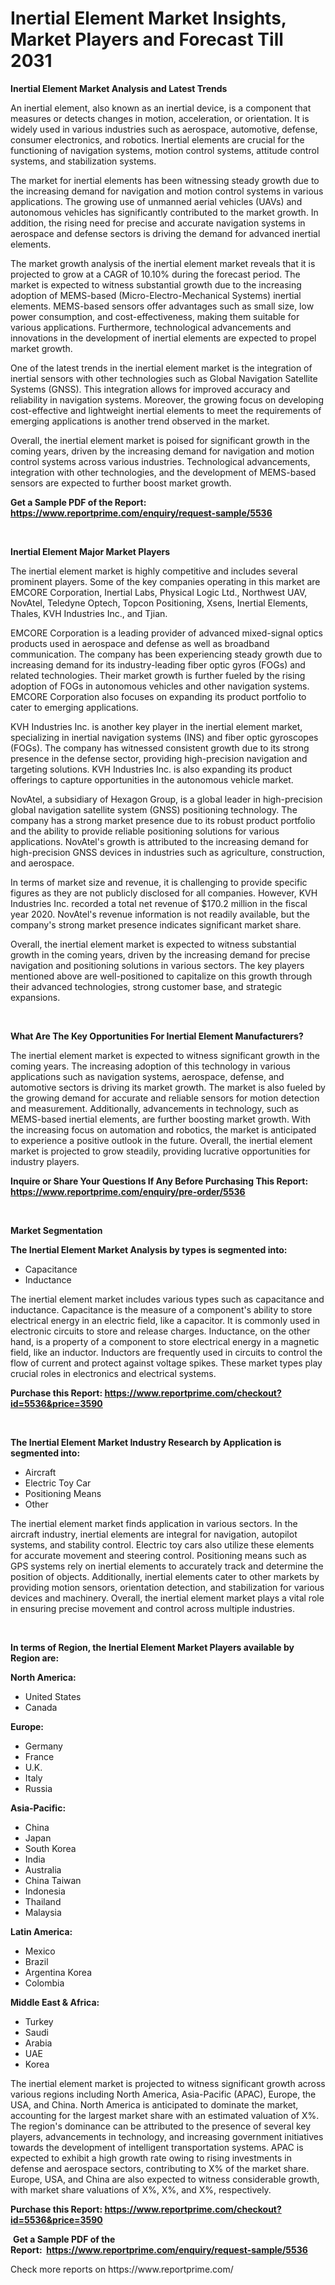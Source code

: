 <p><h1>Inertial Element Market Insights, Market Players and Forecast Till 2031</h1></p><p><strong>Inertial Element Market Analysis and Latest Trends</strong></p>
<p><p>An inertial element, also known as an inertial device, is a component that measures or detects changes in motion, acceleration, or orientation. It is widely used in various industries such as aerospace, automotive, defense, consumer electronics, and robotics. Inertial elements are crucial for the functioning of navigation systems, motion control systems, attitude control systems, and stabilization systems.</p><p>The market for inertial elements has been witnessing steady growth due to the increasing demand for navigation and motion control systems in various applications. The growing use of unmanned aerial vehicles (UAVs) and autonomous vehicles has significantly contributed to the market growth. In addition, the rising need for precise and accurate navigation systems in aerospace and defense sectors is driving the demand for advanced inertial elements.</p><p>The market growth analysis of the inertial element market reveals that it is projected to grow at a CAGR of 10.10% during the forecast period. The market is expected to witness substantial growth due to the increasing adoption of MEMS-based (Micro-Electro-Mechanical Systems) inertial elements. MEMS-based sensors offer advantages such as small size, low power consumption, and cost-effectiveness, making them suitable for various applications. Furthermore, technological advancements and innovations in the development of inertial elements are expected to propel market growth.</p><p>One of the latest trends in the inertial element market is the integration of inertial sensors with other technologies such as Global Navigation Satellite Systems (GNSS). This integration allows for improved accuracy and reliability in navigation systems. Moreover, the growing focus on developing cost-effective and lightweight inertial elements to meet the requirements of emerging applications is another trend observed in the market.</p><p>Overall, the inertial element market is poised for significant growth in the coming years, driven by the increasing demand for navigation and motion control systems across various industries. Technological advancements, integration with other technologies, and the development of MEMS-based sensors are expected to further boost market growth.</p></p>
<p><strong>Get a Sample PDF of the Report:&nbsp; <a href="https://www.reportprime.com/enquiry/request-sample/5536">https://www.reportprime.com/enquiry/request-sample/5536</a></strong></p>
<p>&nbsp;</p>
<p><strong>Inertial Element Major Market Players</strong></p>
<p><p>The inertial element market is highly competitive and includes several prominent players. Some of the key companies operating in this market are EMCORE Corporation, Inertial Labs, Physical Logic Ltd., Northwest UAV, NovAtel, Teledyne Optech, Topcon Positioning, Xsens, Inertial Elements, Thales, KVH Industries Inc., and Tjian.</p><p>EMCORE Corporation is a leading provider of advanced mixed-signal optics products used in aerospace and defense as well as broadband communication. The company has been experiencing steady growth due to increasing demand for its industry-leading fiber optic gyros (FOGs) and related technologies. Their market growth is further fueled by the rising adoption of FOGs in autonomous vehicles and other navigation systems. EMCORE Corporation also focuses on expanding its product portfolio to cater to emerging applications.</p><p>KVH Industries Inc. is another key player in the inertial element market, specializing in inertial navigation systems (INS) and fiber optic gyroscopes (FOGs). The company has witnessed consistent growth due to its strong presence in the defense sector, providing high-precision navigation and targeting solutions. KVH Industries Inc. is also expanding its product offerings to capture opportunities in the autonomous vehicle market.</p><p>NovAtel, a subsidiary of Hexagon Group, is a global leader in high-precision global navigation satellite system (GNSS) positioning technology. The company has a strong market presence due to its robust product portfolio and the ability to provide reliable positioning solutions for various applications. NovAtel's growth is attributed to the increasing demand for high-precision GNSS devices in industries such as agriculture, construction, and aerospace.</p><p>In terms of market size and revenue, it is challenging to provide specific figures as they are not publicly disclosed for all companies. However, KVH Industries Inc. recorded a total net revenue of $170.2 million in the fiscal year 2020. NovAtel's revenue information is not readily available, but the company's strong market presence indicates significant market share.</p><p>Overall, the inertial element market is expected to witness substantial growth in the coming years, driven by the increasing demand for precise navigation and positioning solutions in various sectors. The key players mentioned above are well-positioned to capitalize on this growth through their advanced technologies, strong customer base, and strategic expansions.</p></p>
<p>&nbsp;</p>
<p><strong>What Are The Key Opportunities For Inertial Element Manufacturers?</strong></p>
<p><p>The inertial element market is expected to witness significant growth in the coming years. The increasing adoption of this technology in various applications such as navigation systems, aerospace, defense, and automotive sectors is driving its market growth. The market is also fueled by the growing demand for accurate and reliable sensors for motion detection and measurement. Additionally, advancements in technology, such as MEMS-based inertial elements, are further boosting market growth. With the increasing focus on automation and robotics, the market is anticipated to experience a positive outlook in the future. Overall, the inertial element market is projected to grow steadily, providing lucrative opportunities for industry players.</p></p>
<p><strong>Inquire or Share Your Questions If Any Before Purchasing This Report: <a href="https://www.reportprime.com/enquiry/pre-order/5536">https://www.reportprime.com/enquiry/pre-order/5536</a></strong></p>
<p>&nbsp;</p>
<p><strong>Market Segmentation</strong></p>
<p><strong>The Inertial Element Market Analysis by types is segmented into:</strong></p>
<p><ul><li>Capacitance</li><li>Inductance</li></ul></p>
<p><p>The inertial element market includes various types such as capacitance and inductance. Capacitance is the measure of a component's ability to store electrical energy in an electric field, like a capacitor. It is commonly used in electronic circuits to store and release charges. Inductance, on the other hand, is a property of a component to store electrical energy in a magnetic field, like an inductor. Inductors are frequently used in circuits to control the flow of current and protect against voltage spikes. These market types play crucial roles in electronics and electrical systems.</p></p>
<p><strong>Purchase this Report:&nbsp;<a href="https://www.reportprime.com/checkout?id=5536&price=3590">https://www.reportprime.com/checkout?id=5536&price=3590</a></strong></p>
<p>&nbsp;</p>
<p><strong>The Inertial Element Market Industry Research by Application is segmented into:</strong></p>
<p><ul><li>Aircraft</li><li>Electric Toy Car</li><li>Positioning Means</li><li>Other</li></ul></p>
<p><p>The inertial element market finds application in various sectors. In the aircraft industry, inertial elements are integral for navigation, autopilot systems, and stability control. Electric toy cars also utilize these elements for accurate movement and steering control. Positioning means such as GPS systems rely on inertial elements to accurately track and determine the position of objects. Additionally, inertial elements cater to other markets by providing motion sensors, orientation detection, and stabilization for various devices and machinery. Overall, the inertial element market plays a vital role in ensuring precise movement and control across multiple industries.</p></p>
<p>&nbsp;</p>
<p><strong>In terms of Region, the Inertial Element Market Players available by Region are:</strong></p>
<p>
    <p> <strong> North America: </strong>
        <ul>
            <li>United States</li>
            <li>Canada</li>
        </ul>
        </p> 
    <p> <strong> Europe: </strong>
        <ul>
            <li>Germany</li>
            <li>France</li>
            <li>U.K.</li>
            <li>Italy</li>
            <li>Russia</li>
        </ul>
        </p> 
    <p> <strong> Asia-Pacific: </strong>
        <ul>
            <li>China</li>
            <li>Japan</li>
            <li>South Korea</li>
            <li>India</li>
            <li>Australia</li>
            <li>China Taiwan</li>
            <li>Indonesia</li>
            <li>Thailand</li>
            <li>Malaysia</li>
        </ul>
        </p> 
    <p> <strong> Latin America: </strong>
        <ul>
            <li>Mexico</li>
            <li>Brazil</li>
            <li>Argentina Korea</li>
            <li>Colombia</li>
        </ul>
        </p> 
    <p> <strong> Middle East & Africa: </strong>
        <ul>
            <li>Turkey</li>
            <li>Saudi</li>
            <li>Arabia</li>
            <li>UAE</li>
            <li>Korea</li>
        </ul>
    </p>
    </p>
<p><p>The inertial element market is projected to witness significant growth across various regions including North America, Asia-Pacific (APAC), Europe, the USA, and China. North America is anticipated to dominate the market, accounting for the largest market share with an estimated valuation of X%. The region's dominance can be attributed to the presence of several key players, advancements in technology, and increasing government initiatives towards the development of intelligent transportation systems. APAC is expected to exhibit a high growth rate owing to rising investments in defense and aerospace sectors, contributing to X% of the market share. Europe, USA, and China are also expected to witness considerable growth, with market share valuations of X%, X%, and X%, respectively.</p></p>
<p><strong>Purchase this Report: <a href="https://www.reportprime.com/checkout?id=5536&price=3590">https://www.reportprime.com/checkout?id=5536&price=3590</a></strong></p>
<p>&nbsp;<strong>Get a Sample PDF of the Report:&nbsp;&nbsp;<a href="https://www.reportprime.com/enquiry/request-sample/5536">https://www.reportprime.com/enquiry/request-sample/5536</a></strong></p>
<p><strong></strong></p>
<p>Check more reports on https://www.reportprime.com/</p>
